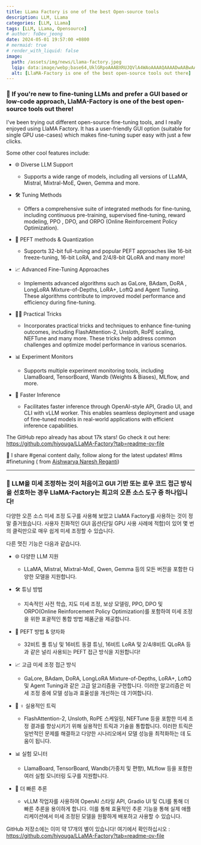 ```yaml
---
title: LLama Factory is one of the best Open-source tools
description: LLM, LLama
categories: [LLM, LLama]
tags: [LLM, LLama, Opensource]
# author: foDev_jeong
date: 2024-05-01 19:57:00 +0800
# mermaid: true
# render_with_liquid: false
image:
  path: /assets/img/news/Llama-factory.jpeg
  lqip: data:image/webp;base64,UklGRpoAAABXRUJQVlA4WAoAAAAQAAAADwAABwAAQUxQSDIAAAARL0AmbZurmr57yyIiqE8oiG0bejIYEQTgqiDA9vqnsUSI6H+oAERp2HZ65qP/VIAWAFZQOCBCAAAA8AEAnQEqEAAIAAVAfCWkAALp8sF8rgRgAP7o9FDvMCkMde9PK7euH5M1m6VWoDXf2FkP3BqV0ZYbO6NA/VFIAAAA
  alt: [LlaMA-Factory is one of the best open-source tools out there]
---
```


### 🎊 If you're new to fine-tuning LLMs and prefer a GUI based or low-code approach, LlaMA-Factory is one of the best open-source tools out there!

I've been trying out different open-source fine-tuning tools, and I really enjoyed using LlaMA Factory. It has a user-friendly GUI option (suitable for single GPU use-cases) which makes fine-tuning super easy with just a few clicks.

Some other cool features include:

+ 🌐 Diverse LLM Support 
  + Supports a wide range of models, including all versions of LLaMA, Mistral, Mixtral-MoE, Qwen, Gemma and more. 

+ 🛠 Tuning Methods
  + Offers a comprehensive suite of integrated methods for fine-tuning, including continuous pre-training, supervised fine-tuning, reward modeling, PPO , DPO, and ORPO (Online Reinforcement Policy Optimization). 

+ 🔎 PEFT methods & Quantization
  + Supports 32-bit full-tuning and popular PEFT approaches like 16-bit freeze-tuning, 16-bit LoRA, and 2/4/8-bit QLoRA and many more! 

+ 📈 Advanced Fine-Tuning Approaches
  + Implements advanced algorithms such as GaLore, BAdam, DoRA , LongLoRA Mixture-of-Depths, LoRA+, LoftQ and Agent Tuning. These algorithms contribute to improved model performance and efficiency during fine-tuning.

+ 🧝‍♀️ Practical Tricks
  + Incorporates practical tricks and techniques to enhance fine-tuning outcomes, including FlashAttention-2, Unsloth, RoPE scaling, NEFTune and many more. These tricks help address common challenges and optimize model performance in various scenarios.

+ 📊 Experiment Monitors
  + Supports multiple experiment monitoring tools, including LlamaBoard, TensorBoard, Wandb (Weights & Biases), MLflow, and more. 

+ 🚀 Faster Inference
  + Facilitates faster inference through OpenAI-style API, Gradio UI, and CLI with vLLM worker. This enables seamless deployment and usage of fine-tuned models in real-world applications with efficient inference capabilities.

The GitHub repo already has about 17k stars! Go check it out here: <https://github.com/hiyouga/LLaMA-Factory?tab=readme-ov-file>

🚨 I share #genai content daily, follow along for the latest updates! #llms #finetuning ( from [Aishwarya Naresh Reganti](https://www.linkedin.com/in/areganti/recent-activity/all/))


* * *


### 🎊 LLM을 미세 조정하는 것이 처음이고 GUI 기반 또는 로우 코드 접근 방식을 선호하는 경우 LlaMA-Factory는 최고의 오픈 소스 도구 중 하나입니다!

다양한 오픈 소스 미세 조정 도구를 사용해 보았고 LlaMA Factory를 사용하는 것이 정말 즐거웠습니다. 사용자 친화적인 GUI 옵션(단일 GPU 사용 사례에 적합)이 있어 몇 번의 클릭만으로 매우 쉽게 미세 조정할 수 있습니다.

다른 멋진 기능은 다음과 같습니다.

+ 🌐 다양한 LLM 지원 
  + LLaMA, Mistral, Mixtral-MoE, Qwen, Gemma 등의 모든 버전을 포함한 다양한 모델을 지원합니다. 

+ 🛠 튜닝 방법
  + 지속적인 사전 학습, 지도 미세 조정, 보상 모델링, PPO, DPO 및 ORPO(Online Reinforcement Policy Optimization)를 포함하여 미세 조정을 위한 포괄적인 통합 방법 제품군을 제공합니다. 

+ 🔎 PEFT 방법 & 양자화
  + 32비트 풀 튜닝 및 16비트 동결 튜닝, 16비트 LoRA 및 2/4/8비트 QLoRA 등과 같은 널리 사용되는 PEFT 접근 방식을 지원합니다! 

+ 📈 고급 미세 조정 접근 방식
  + GaLore, BAdam, DoRA, LongLoRA Mixture-of-Depths, LoRA+, LoftQ 및 Agent Tuning과 같은 고급 알고리즘을 구현합니다. 이러한 알고리즘은 미세 조정 중에 모델 성능과 효율성을 개선하는 데 기여합니다.

+ 🧝 ♀️ 실용적인 트릭
  + FlashAttention-2, Unsloth, RoPE 스케일링, NEFTune 등을 포함한 미세 조정 결과를 향상시키기 위해 실용적인 트릭과 기술을 통합합니다. 이러한 트릭은 일반적인 문제를 해결하고 다양한 시나리오에서 모델 성능을 최적화하는 데 도움이 됩니다.

+ 📊 실험 모니터
  + LlamaBoard, TensorBoard, Wandb(가중치 및 편향), MLflow 등을 포함한 여러 실험 모니터링 도구를 지원합니다. 

+ 🚀 더 빠른 추론
  + vLLM 작업자를 사용하여 OpenAI 스타일 API, Gradio UI 및 CLI를 통해 더 빠른 추론을 용이하게 합니다. 이를 통해 효율적인 추론 기능을 통해 실제 애플리케이션에서 미세 조정된 모델을 원활하게 배포하고 사용할 수 있습니다.

GitHub 저장소에는 이미 약 17개의 별이 있습니다! 여기에서 확인하십시오 : <https://github.com/hiyouga/LLaMA-Factory?tab=readme-ov-file>
